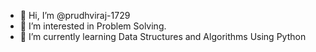 - 👋 Hi, I’m @prudhviraj-1729
- 👀 I’m interested in Problem Solving.
- 🌱 I’m currently learning Data Structures and Algorithms Using Python 


<!---
prudhviraj-1729/prudhviraj-1729 is a ✨ special ✨ repository because its `README.md` (this file) appears on your GitHub profile.
You can click the Preview link to take a look at your changes.
--->
